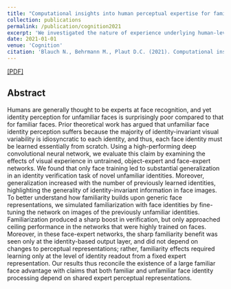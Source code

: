 ```yaml
---
title: "Computational insights into human perceptual expertise for familiar and unfamiliar face recognition"
collection: publications
permalink: /publication/cognition2021
excerpt: 'We investigated the nature of experience underlying human-level performance in unfamiliar face recognition, and how familiarity may build upon general face representations to provide a robust recognition advantage for known individuals'
date: 2021-01-01
venue: 'Cognition'
citation: 'Blauch N., Behrmann M., Plaut D.C. (2021). Computational insights into human perceptual expertise for familiar and unfamiliar face recognition. Cognition, 208, 104341. https://doi.org/10.1016/j.cognition.2020.104341'
---
```


[[PDF]](https://www.sciencedirect.com/science/article/pii/S0010027720301608?via%3Dihub)

## Abstract
Humans are generally thought to be experts at face recognition, and yet identity perception for unfamiliar faces is surprisingly poor compared to that for familiar faces. Prior theoretical work has argued that unfamiliar face identity perception suffers because the majority of identity-invariant visual variability is idiosyncratic to each identity, and thus, each face identity must be learned essentially from scratch. Using a high-performing deep convolutional neural network, we evaluate this claim by examining the effects of visual experience in untrained, object-expert and face-expert networks. We found that only face training led to substantial generalization in an identity verification task of novel unfamiliar identities. Moreover, generalization increased with the number of previously learned identities, highlighting the generality of identity-invariant information in face images. To better understand how familiarity builds upon generic face representations, we simulated familiarization with face identities by fine-tuning the network on images of the previously unfamiliar identities. Familiarization produced a sharp boost in verification, but only approached ceiling performance in the networks that were highly trained on faces. Moreover, in these face-expert networks, the sharp familiarity benefit was seen only at the identity-based output layer, and did not depend on changes to perceptual representations; rather, familiarity effects required learning only at the level of identity readout from a fixed expert representation. Our results thus reconcile the existence of a large familiar face advantage with claims that both familiar and unfamiliar face identity processing depend on shared expert perceptual representations.
